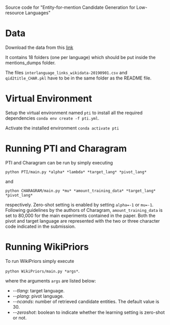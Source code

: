 Source code for "Entity-for-mention Candidate Generation for Low-resource Languages"

# Data

Download the data from this [link](https://doi.org/10.5281/zenodo.3953649)

It contains 18 folders (one per language) which should be put inside the mentions_dumps folder.

The files `interlanguage_links_wikidata-20190901.csv` and `qid2title_CHAR.pkl` have to be in the same folder as the README file.

# Virtual Environment

Setup the virtual environment named `pti` to install all the required dependencies `conda env create -f pti.yml`.

Activate the installed environment `conda activate pti`

# Running PTI and Charagram

PTI and Charagram can be run by simply executing 

`python PTI/main.py *alpha* *lambda* *target_lang* *pivot_lang*`

and

`python CHARAGRAM/main.py *mu* *amount_training_data* *target_lang* *pivot_lang*`

respectively. Zero-shot setting is enabled by setting `alpha=-1` or `mu=-1`. Following guidelines by the authors of Charagram, `amount_training_data` is set to 80,000 for the main experiments contained in the paper. Both the pivot and target language are represented with the two or three character code indicated in the submission.

# Running WikiPriors

To run WikiPriors simply execute

`python WikiPriors/main.py *args*`.

where the arguments `args` are listed below:

- --*tlang*: target language.
- --*plang*: pivot language.
- --*ncands*: number of retrieved candidate entities. The default value is 30.
- --*zeroshot*: boolean to indicate whether the learning setting is zero-shot or not.
